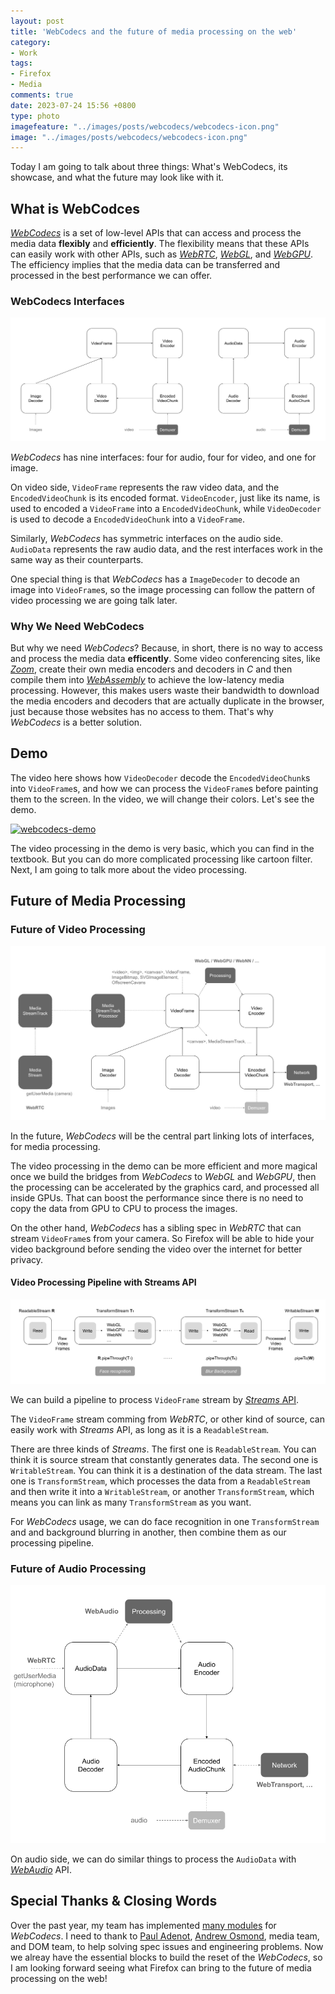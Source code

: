 ```yaml
---
layout: post
title: 'WebCodecs and the future of media processing on the web'
category:
- Work
tags:
- Firefox
- Media
comments: true
date: 2023-07-24 15:56 +0800
type: photo
imagefeature: "../images/posts/webcodecs/webcodecs-icon.png"
image: "../images/posts/webcodecs/webcodecs-icon.png"
---
```


Today I am going to talk about three things: What's WebCodecs, its showcase, and what the future may look like with it.

<!--read more-->

## What is WebCodces

[*WebCodecs*][webcodecs-api] is a set of low-level APIs that can access and process the media data **flexibly** and **efficiently**. The flexibility means that these APIs can easily work with other APIs, such as [*WebRTC*][webrtc-api], [*WebGL*][webgl-api], and [*WebGPU*][webgpu-api]. The efficiency implies that the media data can be transferred and processed in the best performance we can offer.

### WebCodecs Interfaces

![interfaces][interfaces]

*WebCodecs* has nine interfaces: four for audio, four for video, and one for image.

On video side, `VideoFrame` represents the raw video data, and the `EncodedVideoChunk` is its encoded format. `VideoEncoder`, just like its name, is used to encoded a `VideoFrame` into a `EncodedVideoChunk`, while `VideoDecoder` is used to decode a `EncodedVideoChunk` into a `VideoFrame`.

Similarly, *WebCodecs* has symmetric interfaces on the audio side. `AudioData` represents the raw audio data, and the rest interfaces work in the same way as their counterparts.

One special thing is that *WebCodecs* has a `ImageDecoder` to decode an image into `VideoFrame`s, so the image processing can follow the pattern of video processing we are going talk later.

### Why We Need WebCodecs

But why we need *WebCodecs*? Because, in short, there is no way to access and process the media data **efficently**. Some video conferencing sites, like [*Zoom*][zoom-hack], create their own media encoders and decoders in *C* and then compile them into [*WebAssembly*][wasm] to achieve the low-latency media processing. However, this makes users waste their bandwidth to download the media encoders and decoders that are actually duplicate in the browser, just because those websites has no access to them. That's why *WebCodecs* is a better solution.

## Demo

The video here shows how `VideoDecoder` decode the `EncodedVideoChunk`s into `VideoFrame`s, and how we can process the `VideoFrame`s before painting them to the screen. In the video, we will change their colors. Let's see the demo.

[![webcodecs-demo](https://img.youtube.com/vi/sfJ1qc2d_ec/0.jpg)](https://www.youtube.com/watch?v=sfJ1qc2d_ec)

The video processing in the demo is very basic, which you can find in the textbook. But you can do more complicated processing like cartoon filter. Next, I am going to talk more about the video processing.

## Future of Media Processing

### Future of Video Processing

![video-processing][video-processing]

In the future, *WebCodecs* will be the central part linking lots of interfaces, for media processing.

The video processing in the demo can be more efficient and more magical once we build the bridges from *WebCodecs* to *WebGL* and *WebGPU*, then the processing can be accelerated by the graphics card, and processed all inside GPUs. That can boost the performance since there is no need to copy the data from GPU to CPU to process the images.

On the other hand, *WebCodecs* has a sibling spec in *WebRTC* that can stream `VideoFrame`s from your camera. So Firefox will be able to hide your video background before sending the video over the internet for better privacy.

#### Video Processing Pipeline with Streams API

![video-streams][video-streams]

We can build a pipeline to process `VideoFrame` stream by [*Streams* API][streams-api].

The `VideoFrame` stream comming from *WebRTC*, or other kind of source, can easily work with *Streams* API, as long as it is a `ReadableStream`.

There are three kinds of *Streams*. The first one is `ReadableStream`. You can think it is source stream that constantly generates data. The second one is `WritableStream`. You can think it is a destination of the data stream. The last one is `TransformStream`, which processes the data from a `ReadableStream` and then write it into a `WritableStream`, or another `TransformStream`, which means you can link as many `TransformStream` as you want.

For *WebCodecs* usage, we can do face recognition in one `TransformStream` and
and background blurring in another, then combine them as our processing pipeline.

### Future of Audio Processing

![audio-processing][audio-processing]

On audio side, we can do similar things to process the `AudioData` with [*WebAudio*][webaudio-api] API.

## Special Thanks & Closing Words

Over the past year, my team has implemented [many modules][fx-webcodecs-July-25-2023] for *WebCodecs*. I need to thank to [Paul Adenot](https://github.com/padenot), [Andrew Osmond](https://github.com/aosmond), media team, and DOM team, to help solving spec issues and engineering problems. Now we alreay have the essential blocks to build the reset of the *WebCodecs*, so I am looking forward seeing what Firefox can bring to the future of media processing on the web!

[webcodecs-api]: https://developer.mozilla.org/en-US/docs/Web/API/WebCodecs_API
[webrtc-api]: https://developer.mozilla.org/en-US/docs/Web/API/WebRTC_API
[webgl-api]: https://developer.mozilla.org/en-US/docs/Web/API/WebGL_API
[webgpu-api]: https://developer.mozilla.org/en-US/docs/Web/API/WebGPU_API
[interfaces]: ../images/posts/webcodecs/interfaces.png "WebCodecs Interfaces"
[zoom-hack]: https://webrtchacks.com/zoom-avoids-using-webrtc/
[wasm]: https://developer.mozilla.org/en-US/docs/WebAssembly
[video-processing]: ../images/posts/webcodecs/video_processing.png "Future of Video Processing"
[video-streams]: ../images/posts/webcodecs/video_streams_API.png "Video Processing Pipeline with Streams API"
[streams-api]: https://developer.mozilla.org/en-US/docs/Web/API/Streams_API
[audio-processing]: ../images/posts/webcodecs/audio_processing.png "Future of Audio Processing"
[webaudio-api]: https://developer.mozilla.org/en-US/docs/Web/API/Web_Audio_API
[fx-webcodecs-July-25-2023]: https://github.com/mozilla/gecko-dev/tree/28f4536791dc9f145984ec9004102982ee6cc905/dom/media/webcodecs